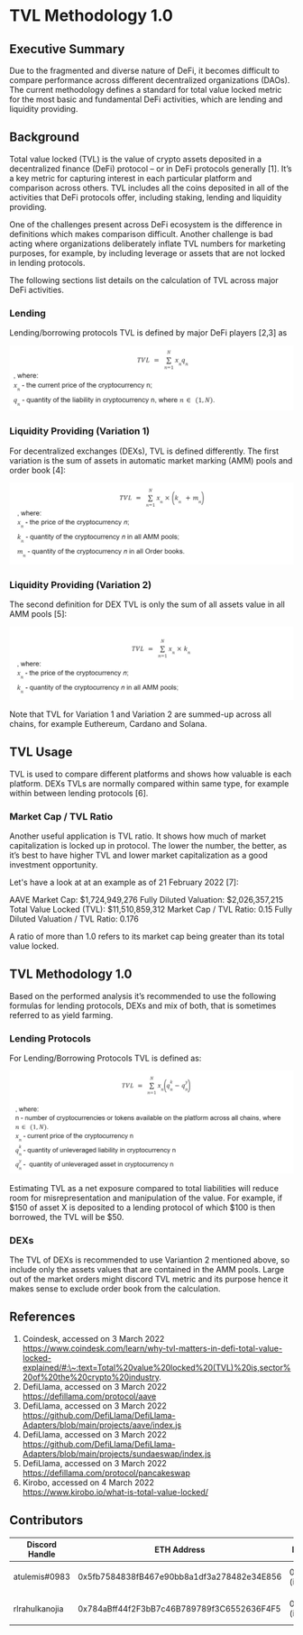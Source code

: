 # TVL Methodology 1.0

## Executive Summary

Due to the fragmented and diverse nature of DeFi, it becomes difficult to compare performance across different decentralized organizations (DAOs). The current methodology defines a standard for total value locked metric for the most basic and fundamental DeFi activities, which are lending and liquidity providing.

## Background

Total value locked (TVL) is the value of crypto assets deposited in a decentralized finance (DeFi) protocol – or in DeFi protocols generally \[1]. It’s a key metric for capturing interest in each particular platform and comparison across others. TVL includes all the coins deposited in all of the activities that DeFi protocols offer, including staking, lending and liquidity providing.

One of the challenges present across DeFi ecosystem is the difference in definitions which makes comparison difficult. Another challenge is bad acting where organizations deliberately inflate TVL numbers for marketing purposes, for example, by including leverage or assets that are not locked in lending protocols.

The following sections list details on the calculation of TVL across major DeFi activities.

### Lending

Lending/borrowing protocols TVL is defined by major DeFi players \[2,3] as

![](<../../.gitbook/assets/image (4).png>)

### Liquidity Providing (Variation 1)

For decentralized exchanges (DEXs), TVL is defined differently. The first variation is the sum of assets in automatic market marking (AMM) pools and order book \[4]:

![](<../../.gitbook/assets/image (5) (1).png>)

### Liquidity Providing (Variation 2)

The second definition for DEX TVL is only the sum of all assets value in all AMM pools \[5]:

![](<../../.gitbook/assets/image (6).png>)

Note that TVL for Variation 1 and Variation 2 are summed-up across all chains, for example Euthereum, Cardano and Solana.

## TVL Usage

TVL is used to compare different platforms and shows how valuable is each platform. DEXs TVLs are normally compared within same type, for example within between lending protocols \[6].

### Market Cap / TVL Ratio

Another useful application is TVL ratio. It shows how much of market capitalization is locked up in protocol. The lower the number, the better, as it’s best to have higher TVL and lower market capitalization as a good investment opportunity.

Let's have a look at at an example as of 21 February 2022 \[7]:

AAVE Market Cap: $1,724,949,276 Fully Diluted Valuation: $2,026,357,215 Total Value Locked (TVL): $11,510,859,312 Market Cap / TVL Ratio: 0.15 Fully Diluted Valuation / TVL Ratio: 0.176

A ratio of more than 1.0 refers to its market cap being greater than its total value locked.

## TVL Methodology 1.0&#x20;

Based on the performed analysis it’s recommended to use the following formulas for lending protocols, DEXs and mix of both, that is sometimes referred to as yield farming.&#x20;

### Lending Protocols&#x20;

For Lending/Borrowing Protocols TVL is defined as:

![](<../../.gitbook/assets/image (7).png>)

Estimating TVL as a net exposure compared to total liabilities will reduce room for misrepresentation and manipulation of the value. For example, if $150 of asset X is deposited to a lending protocol of which $100 is then borrowed, the TVL will be $50.

### DEXs

The TVL of DEXs is recommended to use Variantion 2 mentioned above, so include only the assets values that are contained in the AMM pools. Large out of the market orders might discord TVL metric and its purpose hence it makes sense to exclude order book from the calculation.

## References

1. Coindesk, accessed on 3 March 2022\
   https://www.coindesk.com/learn/why-tvl-matters-in-defi-total-value-locked-explained/#:\~:text=Total%20value%20locked%20(TVL)%20is,sector%20of%20the%20crypto%20industry.
2. DefiLlama, accessed on 3 March 2022\
   https://defillama.com/protocol/aave
3. DefiLlama, accessed on 3 March 2022 \
   https://github.com/DefiLlama/DefiLlama-Adapters/blob/main/projects/aave/index.js
4. DefiLlama, accessed on 3 March 2022\
   https://github.com/DefiLlama/DefiLlama-Adapters/blob/main/projects/sundaeswap/index.js
5. DefiLlama, accessed on 3 March 2022\
   https://defillama.com/protocol/pancakeswap
6. Kirobo, accessed on 4 March 2022\
   https://www.kirobo.io/what-is-total-value-locked/

## Contributors&#x20;

| Discord Handle | ETH Address                                | Reward           | Contribution     | Date         |
| -------------- | ------------------------------------------ | ---------------- | ---------------- | ------------ |
| atulemis#0983  | 0x5fb7584838fB467e90bb8a1df3a278482e34E856 | 0 CMK (internal) | Original version | 7 March 2022 |
| rlrahulkanojia | 0x784aBff44f2F3bB7c46B789789f3C6552636F4F5 | 0 CMK (internal) | Original version | 7 March 2022 |

